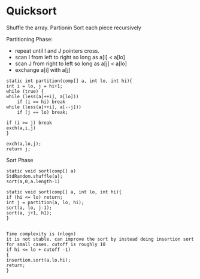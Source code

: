 # Quicksort

Shuffle the array.
Partionin
Sort each piece recursively

Partitioning Phase:
* repeat until I and J pointers cross.
* scan I from left to right so long as a[i] < a[lo]
* scan J from right to left so long as a[j] < a[lo]
* exchange a[i] with a[j]

```
static int partition(comp[] a, int lo, int hi){
int i = lo, j = hi+1;
while (true) {
while (less(a[++i], a[lo]))
    if (i == hi) break
while (less(a[++i], a[--j]))
    if (j == lo) break;

if (i >= j) break
exch(a,i,j)
}

exch(a,lo,j);
return j;
```

Sort Phase
```
static void sort(comp[] a)
StdRandom.shuffle(a);
sort(a,0,a.length-1)

static void sort(comp[] a, int lo, int hi){
if (hi <= lo) return;
int j = partition(a, lo, hi);
sort(a, lo, j-1);
sort(a, j+1, h1);
}


Time complexity is (nlogn)
it is not stable. can improve the sort by instead doing insertion sort for small cases. cutoff is roughly 10
if hi <= lo + cutoff -1)
{
insertion.sort(a.lo.hi);
return;
}
